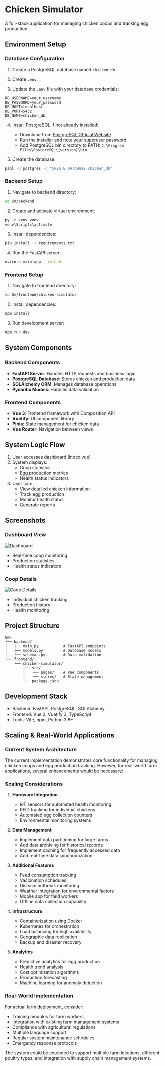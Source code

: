 # Chicken Simulator

A full-stack application for managing chicken coops and tracking egg production.

## Environment Setup

### Database Configuration

1. Create a PostgreSQL database named `chicken_db`
2. Create `.env`:

3. Update the `.env` file with your database credentials:
```properties
DB_USERNAME=your_username
DB_PASSWORD=your_password
DB_HOST=localhost
DB_PORT=5432
DB_NAME=chicken_db
```

4. Install PostgreSQL if not already installed:
   - Download from [PostgreSQL Official Website](https://www.postgresql.org/download/windows/)
   - Run the installer and note your superuser password
   - Add PostgreSQL bin directory to PATH: `C:\Program Files\PostgreSQL\{version}\bin`

5. Create the database:
```bash
psql -U postgres -c "CREATE DATABASE chicken_db"
```

### Backend Setup
1. Navigate to backend directory:
```bash
cd Gm/backend
```

2. Create and activate virtual environment:
```bash
py -m venv venv
venv\Scripts\activate
```

3. Install dependencies:
```bash
pip install -r requirements.txt
```

4. Run the FastAPI server:
```bash
uvicorn main:app --reload
```

### Frontend Setup
1. Navigate to frontend directory:
```bash
cd Gm/frontend/chicken-simulator
```

2. Install dependencies:
```bash
npm install
```

3. Run development server:
```bash
npm run dev
```

## System Components

### Backend Components
- **FastAPI Server**: Handles HTTP requests and business logic
- **PostgreSQL Database**: Stores chicken and production data
- **SQLAlchemy ORM**: Manages database operations
- **Pydantic Models**: Handles data validation

### Frontend Components
- **Vue 3**: Frontend framework with Composition API
- **Vuetify**: UI component library
- **Pinia**: State management for chicken data
- **Vue Router**: Navigation between views

## System Logic Flow
1. User accesses dashboard (index.vue)
2. System displays:
   - Coop statistics
   - Egg production metrics
   - Health status indicators
3. User can:
   - View detailed chicken information
   - Track egg production
   - Monitor health status
   - Generate reports

## Screenshots

### Dashboard View
![Dashboard](screenshots/dashboard.png)
- Real-time coop monitoring
- Production statistics
- Health status indicators

### Coop Details
![Coop Details](screenshots/coop-details.png)
- Individual chicken tracking
- Production history
- Health monitoring

## Project Structure
```
Gm/
├── backend/
│   ├── main.py           # FastAPI endpoints
│   ├── models.py         # Database models
│   └── schemas.py        # Data validation
└── frontend/
    └── chicken-simulator/
        ├── src/
        │   ├── pages/    # Vue components
        │   └── stores/   # State management
        └── package.json
```

## Development Stack
- Backend: FastAPI, PostgreSQL, SQLAlchemy
- Frontend: Vue 3, Vuetify 3, TypeScript
- Tools: Vite, npm, Python 3.8+

## Scaling & Real-World Applications

### Current System Architecture
The current implementation demonstrates core functionality for managing chicken coops and egg production tracking. However, for real-world farm applications, several enhancements would be necessary:

### Scaling Considerations

1. **Hardware Integration**
   - IoT sensors for automated health monitoring
   - RFID tracking for individual chickens
   - Automated egg collection counters
   - Environmental monitoring systems

2. **Data Management**
   - Implement data partitioning for large farms
   - Add data archiving for historical records
   - Implement caching for frequently accessed data
   - Add real-time data synchronization

3. **Additional Features**
   - Feed consumption tracking
   - Vaccination schedules
   - Disease outbreak monitoring
   - Weather integration for environmental factors
   - Mobile app for field workers
   - Offline data collection capability

4. **Infrastructure**
   - Containerization using Docker
   - Kubernetes for orchestration
   - Load balancing for high availability
   - Geographic data replication
   - Backup and disaster recovery

5. **Analytics**
   - Predictive analytics for egg production
   - Health trend analysis
   - Cost optimization algorithms
   - Production forecasting
   - Machine learning for anomaly detection

### Real-World Implementation

For actual farm deployment, consider:
- Training modules for farm workers
- Integration with existing farm management systems
- Compliance with agricultural regulations
- Multiple language support
- Regular system maintenance schedules
- Emergency response protocols

The system could be extended to support multiple farm locations, different poultry types, and integration with supply chain management systems.
